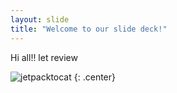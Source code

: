 ```yaml
---
layout: slide
title: "Welcome to our slide deck!"
---
```


Hi all!! let review

![jetpacktocat](https://octodex.github.com/images/jetpacktocat.png)
{: .center}
